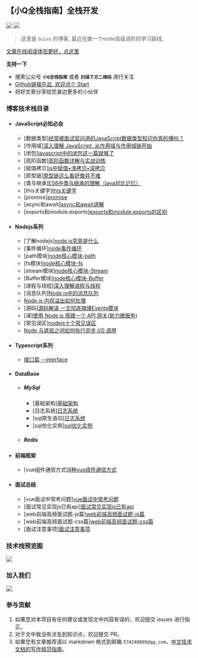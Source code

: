 
## 【小Q全栈指南】全栈开发

[<img src="https://img.shields.io/badge/%E6%8E%98%E9%87%91-7k-42b983.svg">](https://juejin.cn/user/814069913494638)
[<img src="https://img.shields.io/badge/思否-2.5k-42b983.svg">](https://segmentfault.com/u/quixn)


> 这里是 `Quixn` 的博客, 最近在做一个node高级进阶的学习路线,
 
[文章在线阅读体验更好，点这里](http://www.minode.club) 



**支持一下**
- 搜索公众号 **```小Q全栈指南```** 或者 **```扫描下方二维码```** 进行关注
- [Github链接在此, 欢迎点个 Start](https://github.com/Quixn/miniQBlog)
- 将好文章分享给您身边更多的小伙伴 


### 博客技术栈目录
- #### JavaScript必知必会
  - [数据类型][经常被面试官问道的JavaScript数据类型知识你真的懂吗？](/docs/webframe/javascript/datatype.md)
  - [作用域][深入理解 JavaScript, 从作用域与作用域链开始](/docs/webframe/javascript/scoped.md)
  - [闭包][javascript中的闭包这一篇就够了](/docs/javascript/webframe/closure.md)
  - [高阶函数][高阶函数详解与实战训练](/docs/webframe/javascript/higherFunc.md)
  - [赋值拷贝][js中赋值•浅拷贝•深拷贝](/docs/webframe/javascript/copy.md)
  - [原型链][原型链这么看好像并不难](/docs/webframe/javascript/prototype.md)
  - [类与继承][ES6中类与继承的理解（java对比记忆）](/docs/webframe/es6/classInherit.md)
  - [this关键字][this关键字](/docs/webframe/javascript/this.md)
  - [promise][promise](/docs/webframe/es6/promise.md)
  - [async和await][async和await讲解](/docs/webframe/es6/async-await.md)
  - [exports和module.exports][exports和module.exports的区别](/docs/webframe/javascript/exports.md)  

- #### Nodejs系列
  - [了解nodejs][node.js究竟是什么](/docs/node/what.md)
  - [事件循环][node事件循环](/docs/node/eventLoop.md)
  - [path模块][node核心模块-path](/docs/node/path.md)
  - [fs模块][node核心模块-fs](/docs/node/fs.md)
  - [stream模块][node核心模块-Stream](/docs/node/stream.md)
  - [Buffer模块][node核心模块-Buffer](/docs/node/buffer.md)
  - [进程与线程][深入理解进程与线程](/docs/node/processAndThread.md)
  - [消息队列][Node.js中的消息队列](/docs/node/queue.md)
  - [Node.js 内存溢出如何处理](/docs/node/overflow.md)
  - [源码][源码解读,一文彻底搞懂Events模块](/docs/node/events.md)
  - [译][使用 Node.js 搭建一个 API 网关(助力微服务)](/docs/node/APIGateway.md)
  - [常见误区][nodejs十个常见误区](/docs/node/errors.md)
  - [Node 与底层之间如何执行异步 I/O 调用](/docs/node/AsyncIO.md)

  
- #### Typescript系列
    - [接口篇 --interface](/docs/typescript/interface.md)

- #### DataBase
  - ##### MySql
    - [基础架构][基础架构](/docs/database/mysql/baseFrame.md)
    - [日志系统][日志系统](/docs/database/mysql/logSystem.md)
    - [sql原生语句][日志系统](/docs/database/mysql/sql.md)
    - [sql优化实例][sql优化实例](/docs/database/mysql/optimize.md)
  - ##### Redis
- #### 前端框架
  - [vue组件通信方式][8种vue组件通信方式](/docs/webframe/vue/messageWays.md)
  
- #### 面试总结
  - [vue面试中常考问题][vue面试中常考问题](/docs/interview/vue.md)
  - [面试常见实现js已有api][面试常见实现js已有api](/docs/interview/rewriteJs.md)
  - [web前端高频面试题-js篇][web前端高频面试题-js篇](/docs/interview/js10.md)
  - [web前端高频面试题-css篇][web前端高频面试题-css篇](/docs/interview/css.md)
  - [面试注意事项][面试注意事项](/docs/interview/notes.md)
  

### 技术栈预览图
![](https://cdn.jsdelivr.net/gh/Quixn/image-hosting@main/src/way.jpg)

### 加入我们
![](http://img.xiaogangzai.cn/follow.gif)

### 参与贡献

1. 如果您对本项目有任何建议或发现文中内容有误的，欢迎提交 issues 进行指正。
2. 对于文中我没有涉及到知识点，欢迎提交 PR。
3. 如果您有文章推荐请以 markdown 格式到邮箱 `574249005@qq.com`，[中文技术文档的写作规范指南](https://github.com/ruanyf/document-style-guide)。

